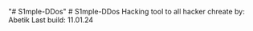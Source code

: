 "# S1mple-DDos" 
#   S 1 m p l e - D D o s 
Hacking tool to all hacker 
chreate by: Abetik
Last build: 11.01.24
 
